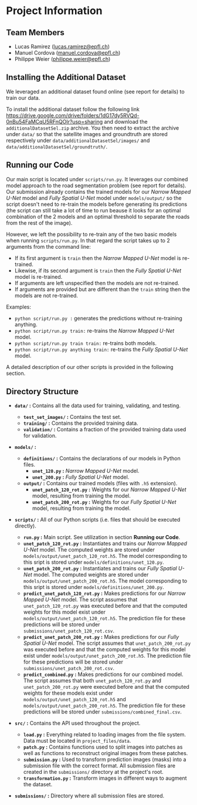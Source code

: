 # Project Information

## Team Members

* Lucas Ramirez (lucas.ramirez@epfl.ch)
* Manuel Cordova (manuel.cordova@epfl.ch)
* Philippe Weier (philippe.weier@epfl.ch)

## Installing the Additional Dataset

We leveraged an additional dataset found online (see report for details) to train our data.

To install the additional dataset follow the following link https://drive.google.com/drive/folders/1dG17dy5RVQd-0nBu54FaMCqU5RFnQOIr?usp=sharing and download the `additionalDatasetSel.zip` archive. You then need to extract the archive under `data/` so that the satellite images and groundtruth are stored respectively under `data/additionalDatasetSel/images/` and `data/additionalDatasetSel/groundtruth/`.

## Running our Code

Our main script is located under `scripts/run.py`. It leverages our combined model approach to the road segmentation problem (see report for details). Our submission already contains the trained models for our *Narrow Mapped U-Net* model and *Fully Spatial U-Net* model under `models/output/` so the script doesn't need to re-train the models before generating its predictions (the script can still take a lot of time to run beause it looks for an optimal combination of the 2 models and an optimal threshold to separate the roads from the rest of the image).

However, we left the possibility to re-train any of the two basic models when running `scripts/run.py`. In that regard the script takes up to 2 arguments from the command line:

* If its first argument is `train` then the *Narrow Mapped U-Net* model is re-trained.
* Likewise, if its second argument is `train` then the *Fully Spatial U-Net* model is re-trained.
* If arguments are left unspecified then the models are not re-trained.
* If arguments are provided but are different than the `train` string then the models are not re-trained.

Examples:

* `python script/run.py :` generates the predictions without re-training anything.
* `python script/run.py train:` re-trains the *Narrow Mapped U-Net* model.
* `python script/run.py train train:` re-trains both models.
* `python script/run.py anything train:` re-trains the *Fully Spatial U-Net* model.

A detailed description of our other scripts is provided in the following section.

## Directory Structure

* **`data/` :** Contains all the data used for training, validating, and testing.
  * **`test_set_images/` :** Contains the test set.
  * **`training/` :** Contains the provided training data.
  * **`validation/` :** Contains a fraction of the provided training data used for validation.


* **`models/` :**
  * **`definitions/` :** Contains the declarations of our models in Python files.
    * **`unet_120.py` :** *Narrow Mapped U-Net* model.
    * **`unet_200.py` :** *Fully Spatial U-Net* model.
  * **`output/` :** Contains our trained models (files with `.h5` extension).
    * **`unet_patch_120_rot.py` :** Weights for our *Narrow Mapped U-Net* model, resulting from training the model.
    * **`unet_patch_200_rot.py` :** Weights for our *Fully Spatial U-Net* model, resulting from training the model.

* **`scripts/` :** All of our Python scripts (i.e. files that should be executed directly).
  * **`run.py` :** Main script. See utilization in section **Running our Code**.
  * **`unet_patch_120_rot.py` :** Instantiates and trains our *Narrow Mapped U-Net* model. The computed weights are stored under `models/output/unet_patch_120_rot.h5`. The model corresponding to this sript is stored under `models/definitions/unet_120.py`.
  * **`unet_patch_200_rot.py` :** Instantiates and trains our *Fully Spatial U-Net* model. The computed weights are stored under `models/output/unet_patch_200_rot.h5`. The model corresponding to this sript is stored under `models/definitions/unet_200.py`.
  * **`predict_unet_patch_120_rot.py` :** Makes predictions for our *Narrow Mapped U-Net* model. The script assumes that `unet_patch_120_rot.py` was executed before and that the computed weights for this model exist under `models/output/unet_patch_120_rot.h5`. The prediction file for these predictions will be stored under `submissions/unet_patch_120_rot.csv`.
  * **`predict_unet_patch_200_rot.py` :** Makes predictions for our *Fully Spatial U-Net* model. The script assumes that `unet_patch_200_rot.py` was executed before and that the computed weights for this model exist under `models/output/unet_patch_200_rot.h5`. The prediction file for these predictions will be stored under `submissions/unet_patch_200_rot.csv`.
  * **`predict_combined.py` :** Makes predictions for our combined model. The script assumes that both `unet_patch_120_rot.py` and `unet_patch_200_rot.py` were executed before and that the computed weights for these models exist under `models/output/unet_patch_120_rot.h5` and `models/output/unet_patch_200_rot.h5`. The prediction file for these predictions will be stored under `submissions/combined_final.csv`.

* **`src/` :** Contains the API used throughout the project.
  * **`load.py` :** Everything related to loading images from the file system. Data must be located in `project_files/data`.
  * **`patch.py` :** Contains functions used to split images into patches as well as functions to reconstruct original images from these patches.
  * **`submission.py` :** Used to transform prediction images (masks) into a submission file with the correct format. All submission files are created in the `submissions/` directory at the project's root.
  * **`transformation.py` :** Transform images in different ways to augment the dataset.

* **`submissions/` :** Directory where all submission files are stored.